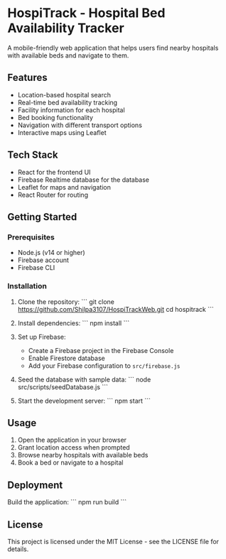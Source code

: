 # HospiTrack - Hospital Bed Availability Tracker

A mobile-friendly web application that helps users find nearby hospitals with available beds and navigate to them.

## Features

- Location-based hospital search
- Real-time bed availability tracking
- Facility information for each hospital
- Bed booking functionality
- Navigation with different transport options
- Interactive maps using Leaflet

## Tech Stack

- React for the frontend UI
- Firebase Realtime database for the database
- Leaflet for maps and navigation
- React Router for routing

## Getting Started

### Prerequisites

- Node.js (v14 or higher)
- Firebase account
- Firebase CLI

### Installation

1. Clone the repository:
   \`\`\`
   git clone https://github.com/Shilpa3107/HospiTrackWeb.git
   cd hospitrack
   \`\`\`

2. Install dependencies:
   \`\`\`
   npm install
   \`\`\`

3. Set up Firebase:
   - Create a Firebase project in the Firebase Console
   - Enable Firestore database
   - Add your Firebase configuration to `src/firebase.js`

4. Seed the database with sample data:
   \`\`\`
   node src/scripts/seedDatabase.js
   \`\`\`

5. Start the development server:
   \`\`\`
   npm start
   \`\`\`

## Usage

1. Open the application in your browser
2. Grant location access when prompted
3. Browse nearby hospitals with available beds
4. Book a bed or navigate to a hospital

## Deployment

 Build the application:
   \`\`\`
   npm run build
   \`\`\`

## License

This project is licensed under the MIT License - see the LICENSE file for details.
